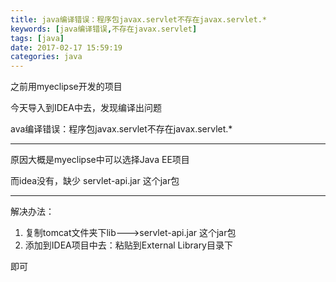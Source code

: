 ```yaml
---
title: java编译错误：程序包javax.servlet不存在javax.servlet.*
keywords: [java编译错误,不存在javax.servlet]
tags: [java]
date: 2017-02-17 15:59:19
categories: java
---
```


之前用myeclipse开发的项目

今天导入到IDEA中去，发现编译出问题

ava编译错误：程序包javax.servlet不存在javax.servlet.*

---

原因大概是myeclipse中可以选择Java EE项目

而idea没有，缺少 servlet-api.jar 这个jar包

---
解决办法：
1. 复制tomcat文件夹下lib--->servlet-api.jar 这个jar包
2. 添加到IDEA项目中去：粘贴到External Library目录下

即可